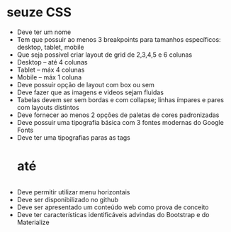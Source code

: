 # seuze CSS
- Deve ter um nome
- Tem que possuir ao menos 3 breakpoints para tamanhos específicos: desktop, tablet, mobile
- Que seja possível criar layout de grid de 2,3,4,5 e 6 colunas
- Desktop – até 4 colunas
- Tablet – máx 4 colunas
- Mobile – máx 1 coluna
- Deve possuir opção de layout com box ou sem
- Deve fazer que as imagens e videos sejam fluidas
- Tabelas devem ser sem bordas e com collapse; linhas ímpares e pares com layouts distintos
- Deve fornecer ao menos 2 opções de paletas de cores padronizadas
- Deve possuir uma tipografia básica com 3 fontes modernas do Google Fonts
- Deve ter uma tipografias paras as tags <h1> até <h6>
- Deve permitir utilizar menu horizontais
- Deve ser disponibilizado no github
- Deve ser apresentado um conteúdo web como prova de conceito
- Deve ter características identificáveis advindas do Bootstrap e do Materialize
